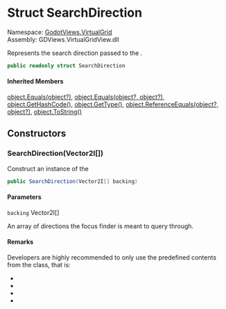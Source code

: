 # <a id="GodotViews_VirtualGrid_SearchDirection"></a> Struct SearchDirection

Namespace: [GodotViews.VirtualGrid](GodotViews.VirtualGrid.md)  
Assembly: GDViews.VirtualGridView.dll  

Represents the search direction passed to the <xref href="GodotViews.VirtualGrid.FocusFinders" data-throw-if-not-resolved="false"></xref>.

```csharp
public readonly struct SearchDirection
```

#### Inherited Members

[object.Equals\(object?\)](https://learn.microsoft.com/dotnet/api/system.object.equals\#system\-object\-equals\(system\-object\)), 
[object.Equals\(object?, object?\)](https://learn.microsoft.com/dotnet/api/system.object.equals\#system\-object\-equals\(system\-object\-system\-object\)), 
[object.GetHashCode\(\)](https://learn.microsoft.com/dotnet/api/system.object.gethashcode), 
[object.GetType\(\)](https://learn.microsoft.com/dotnet/api/system.object.gettype), 
[object.ReferenceEquals\(object?, object?\)](https://learn.microsoft.com/dotnet/api/system.object.referenceequals), 
[object.ToString\(\)](https://learn.microsoft.com/dotnet/api/system.object.tostring)

## Constructors

### <a id="GodotViews_VirtualGrid_SearchDirection__ctor_Godot_Vector2I___"></a> SearchDirection\(Vector2I\[\]\)

Construct an instance of the <xref href="GodotViews.VirtualGrid.SearchDirection" data-throw-if-not-resolved="false"></xref>

```csharp
public SearchDirection(Vector2I[] backing)
```

#### Parameters

`backing` Vector2I\[\]

An array of directions the focus finder is meant to query through.

#### Remarks

Developers are highly recommended to only use the predefined contents from the <xref href="GodotViews.VirtualGrid.SearchDirections" data-throw-if-not-resolved="false"></xref> class, that is:
    <ul><li><xref href="GodotViews.VirtualGrid.SearchDirections.SearchUp" data-throw-if-not-resolved="false"></xref></li><li><xref href="GodotViews.VirtualGrid.SearchDirections.SearchDown" data-throw-if-not-resolved="false"></xref></li><li><xref href="GodotViews.VirtualGrid.SearchDirections.SearchLeft" data-throw-if-not-resolved="false"></xref></li><li><xref href="GodotViews.VirtualGrid.SearchDirections.SearchRight" data-throw-if-not-resolved="false"></xref></li></ul>


